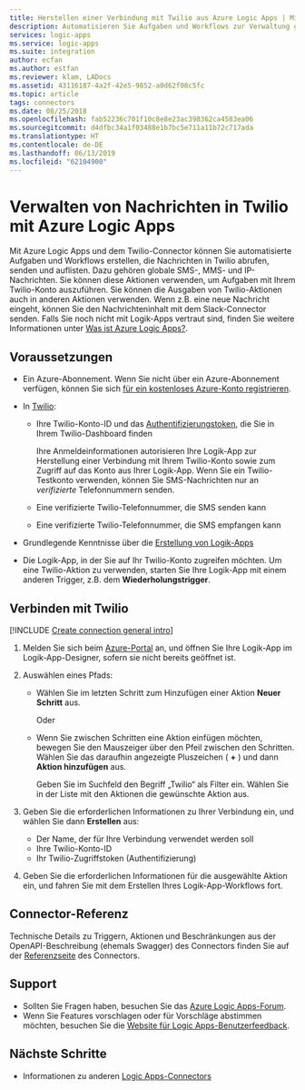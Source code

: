 ```yaml
---
title: Herstellen einer Verbindung mit Twilio aus Azure Logic Apps | Microsoft-Dokumentation
description: Automatisieren Sie Aufgaben und Workflows zur Verwaltung globaler SMS-, MMS- und IP-Nachrichten über Ihr Twilio-Konto mithilfe von Azure Logic Apps.
services: logic-apps
ms.service: logic-apps
ms.suite: integration
author: ecfan
ms.author: estfan
ms.reviewer: klam, LADocs
ms.assetid: 43116187-4a2f-42e5-9852-a0d62f08c5fc
ms.topic: article
tags: connectors
ms.date: 08/25/2018
ms.openlocfilehash: fab52236c701f10c8e8e23ac398362ca4583ea06
ms.sourcegitcommit: d4dfbc34a1f03488e1b7bc5e711a11b72c717ada
ms.translationtype: HT
ms.contentlocale: de-DE
ms.lasthandoff: 06/13/2019
ms.locfileid: "62104900"
---
```

# <a name="manage-messages-in-twilio-with-azure-logic-apps"></a>Verwalten von Nachrichten in Twilio mit Azure Logic Apps

Mit Azure Logic Apps und dem Twilio-Connector können Sie automatisierte Aufgaben und Workflows erstellen, die Nachrichten in Twilio abrufen, senden und auflisten. Dazu gehören globale SMS-, MMS- und IP-Nachrichten. Sie können diese Aktionen verwenden, um Aufgaben mit Ihrem Twilio-Konto auszuführen. Sie können die Ausgaben von Twilio-Aktionen auch in anderen Aktionen verwenden. Wenn z.B. eine neue Nachricht eingeht, können Sie den Nachrichteninhalt mit dem Slack-Connector senden. Falls Sie noch nicht mit Logik-Apps vertraut sind, finden Sie weitere Informationen unter [Was ist Azure Logic Apps?](../logic-apps/logic-apps-overview.md).

## <a name="prerequisites"></a>Voraussetzungen

* Ein Azure-Abonnement. Wenn Sie nicht über ein Azure-Abonnement verfügen, können Sie sich <a href="https://azure.microsoft.com/free/" target="_blank">für ein kostenloses Azure-Konto registrieren</a>. 

* In [Twilio](https://www.twilio.com/): 

  * Ihre Twilio-Konto-ID und das [Authentifizierungstoken](https://support.twilio.com/hc/en-us/articles/223136027-Auth-Tokens-and-How-to-Change-Them), die Sie in Ihrem Twilio-Dashboard finden

    Ihre Anmeldeinformationen autorisieren Ihre Logik-App zur Herstellung einer Verbindung mit Ihrem Twilio-Konto sowie zum Zugriff auf das Konto aus Ihrer Logik-App. 
    Wenn Sie ein Twilio-Testkonto verwenden, können Sie SMS-Nachrichten nur an *verifizierte* Telefonnummern senden.

  * Eine verifizierte Twilio-Telefonnummer, die SMS senden kann

  * Eine verifizierte Twilio-Telefonnummer, die SMS empfangen kann

* Grundlegende Kenntnisse über die [Erstellung von Logik-Apps](../logic-apps/quickstart-create-first-logic-app-workflow.md)

* Die Logik-App, in der Sie auf Ihr Twilio-Konto zugreifen möchten. Um eine Twilio-Aktion zu verwenden, starten Sie Ihre Logik-App mit einem anderen Trigger, z.B. dem **Wiederholungstrigger**.

## <a name="connect-to-twilio"></a>Verbinden mit Twilio

[!INCLUDE [Create connection general intro](../../includes/connectors-create-connection-general-intro.md)]

1. Melden Sie sich beim [Azure-Portal](https://portal.azure.com) an, und öffnen Sie Ihre Logik-App im Logik-App-Designer, sofern sie nicht bereits geöffnet ist.

1. Auswählen eines Pfads: 

     * Wählen Sie im letzten Schritt zum Hinzufügen einer Aktion **Neuer Schritt** aus. 

       Oder

     * Wenn Sie zwischen Schritten eine Aktion einfügen möchten, bewegen Sie den Mauszeiger über den Pfeil zwischen den Schritten. 
     Wählen Sie das daraufhin angezeigte Pluszeichen ( **+** ) und dann **Aktion hinzufügen** aus.
     
       Geben Sie im Suchfeld den Begriff „Twilio“ als Filter ein. 
       Wählen Sie in der Liste mit den Aktionen die gewünschte Aktion aus.

1. Geben Sie die erforderlichen Informationen zu Ihrer Verbindung ein, und wählen Sie dann **Erstellen** aus:

   * Der Name, der für Ihre Verbindung verwendet werden soll
   * Ihre Twilio-Konto-ID 
   * Ihr Twilio-Zugriffstoken (Authentifizierung)

1. Geben Sie die erforderlichen Informationen für die ausgewählte Aktion ein, und fahren Sie mit dem Erstellen Ihres Logik-App-Workflows fort.

## <a name="connector-reference"></a>Connector-Referenz

Technische Details zu Triggern, Aktionen und Beschränkungen aus der OpenAPI-Beschreibung (ehemals Swagger) des Connectors finden Sie auf der [Referenzseite](/connectors/twilio/) des Connectors.

## <a name="get-support"></a>Support

* Sollten Sie Fragen haben, besuchen Sie das [Azure Logic Apps-Forum](https://social.msdn.microsoft.com/Forums/en-US/home?forum=azurelogicapps).
* Wenn Sie Features vorschlagen oder für Vorschläge abstimmen möchten, besuchen Sie die [Website für Logic Apps-Benutzerfeedback](https://aka.ms/logicapps-wish).

## <a name="next-steps"></a>Nächste Schritte

* Informationen zu anderen [Logic Apps-Connectors](../connectors/apis-list.md)
